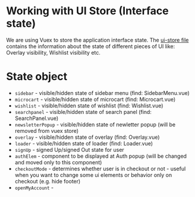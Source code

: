 # Working with UI Store (Interface state)

We are using Vuex to store the application interface state. The [ui-store file](https://github.com/DivanteLtd/vue-storefront/blob/master/src/store/modules/ui-store.js) contains the information about the state of different pieces of UI like: Overlay visibility, Wishlist visibility etc.

# State object

* `sidebar` - visible/hidden state of sidebar menu (find: SidebarMenu.vue)
* `microcart` - visible/hidden state of microcart (find: Microcart.vue)
* `wishlist` - visible/hidden state of wishlist (find: Wishlist.vue)
* `searchpanel` - visible/hidden state of search panel (find: SearchPanel.vue)
* `newsletterPopup` - visible/hidden state of newletter popup (will be removed from vuex store)
* `overlay` - visible/hidden state of overlay (find: Overlay.vue)
* `loader` - visible/hidden state of loader (find: Loader.vue)
* `signUp` - signed Up/signed Out state for user 
* `authElem` - component to be displayed at Auth popup (will be changed and moved only to this component)
* `checkoutMode` - determines whether user is in checkout or not - useful when you want to change some ui elements or behavior only on checkout (e.g. hide footer)
* `openMyAccount` - 
